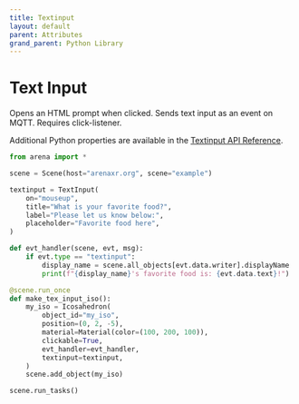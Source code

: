 ```yaml
---
title: Textinput
layout: default
parent: Attributes
grand_parent: Python Library
---
```


# Text Input

Opens an HTML prompt when clicked. Sends text input as an event on MQTT. Requires click-listener.

Additional Python properties are available in the [Textinput API Reference](/content/python-api/attributes/textinput).

```python
from arena import *

scene = Scene(host="arenaxr.org", scene="example")

textinput = TextInput(
    on="mouseup",
    title="What is your favorite food?",
    label="Please let us know below:",
    placeholder="Favorite food here",
)

def evt_handler(scene, evt, msg):
    if evt.type == "textinput":
        display_name = scene.all_objects[evt.data.writer].displayName
        print(f"{display_name}'s favorite food is: {evt.data.text}!")

@scene.run_once
def make_tex_input_iso():
    my_iso = Icosahedron(
        object_id="my_iso",
        position=(0, 2, -5),
        material=Material(color=(100, 200, 100)),
        clickable=True,
        evt_handler=evt_handler,
        textinput=textinput,
    )
    scene.add_object(my_iso)

scene.run_tasks()
```
